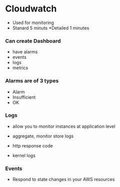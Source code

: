 # Cloudwatch

* Used for monitoring
* Stanard  5 minuts
*Detailed 1 minutes

### Can create Dashboard
* have alarms
* events 
* logs
* metrics

### Alarms are of 3 types
* Alarm
* Insufficient
* OK

### Logs
* allow you to monitor instances at application level
* aggregate, monitor store logs

* http response code 
* kernel logs

### Events
* Respond to state changes in your AWS resources
